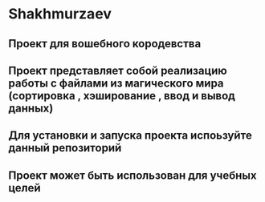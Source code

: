 # Shakhmurzaev
## Проект для вошебного кородевства

## Проект представляет собой реализацию работы с файлами из магического мира (сортировка , хэширование , ввод и вывод данных)

## Для установки и запуска проекта испоьзуйте данный репозиторий

## Проект может быть использован для учебных целей

